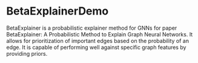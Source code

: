 # BetaExplainerDemo
BetaExplainer is a probabilistic explainer method for GNNs for paper BetaExplainer: A Probabilistic Method to Explain Graph Neural Networks. It allows for prioritization of important edges based on the probability of an edge. It is capable of performing well against specific graph features by providing priors.
 
